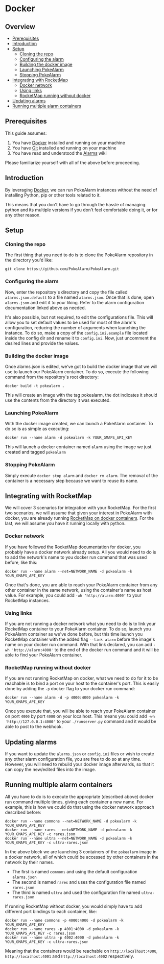 # Docker

## Overview

* [Prerequisites](#prerequisites)
* [Introduction](#introduction)
* [Setup](#setup)
  * [Cloning the repo](#cloning-the-repo)
  * [Configuring the alarm](#configuring-the-alarm)
  * [Building the docker image](#building-the-docker-image)
  * [Launching PokeAlarm](#launching-pokealarm)
  * [Stopping PokeAlarm](#stopping-pokealarm)
* [Integrating with RocketMap](#integrating-with-rocketmap)
  * [Docker network](#docker-network)
  * [Using links](#using-links)
  * [RocketMap running without docker](#rocketmap-running-without-docker)
* [Updating alarms](#updating-alarms)
* [Running multiple alarm containers](#running-multiple-alarm-containers)

## Prerequisites

This guide assumes:

1) You have [Docker](https://docs.docker.com/) installed and running on your machine
2) You have [Git](https://git-scm.com/downloads) installed and running on your machine
3) You have read and understood the [Alarms](../configuration/alarms/index) wiki

Please familiarize yourself with all of the above before proceeding.

## Introduction

By leveraging [Docker](https://docs.docker.com/), we can run PokeAlarm
instances without the need of installing Python, pip or other tools related to it.

This means that you don't have to go through the hassle of managing python and
its multiple versions if you don't feel comfortable doing it, or for any
other reason.

## Setup

### Cloning the repo

The first thing that you need to do is to clone the PokeAlarm repository in
the directory you'd like:

```
git clone https://github.com/PokeAlarm/PokeAlarm.git
```

### Configuring the alarm

Now, enter the repository's directory and copy the file called
`alarms.json.default` to a file named `alarms.json`. Once that is done,
open `alarms.json` and edit it to your liking. Refer to the alarm
configuration documentation linked above as needed.

It's also possible, but not required, to edit the configurations file.
This will allow you to set default values to be used for most of the alarm's
configuration, reducing the number of arguments when launching the instance.
To do so, make a copy of the `config.ini.example` file located inside the
config dir and rename it to `config.ini`. Now, just uncomment the desired
lines and provide the values.

### Building the docker image

Once alarms.json is edited, we've got to build the docker image that we
will use to launch our PokeAlarm container. To do so, execute the following
command from the repository's root directory:

```
docker build -t pokealarm .
```

This will create an image with the tag pokealarm, the dot indicates it should
use the contents from the directory it was executed.

### Launching PokeAlarm

With the docker image created, we can launch a PokeAlarm container. To do so
is as simple as executing:

```
docker run --name alarm -d pokealarm -k YOUR_GMAPS_API_KEY
```

This will launch a docker container named `alarm` using the image we just
created and tagged `pokealarm`

### Stopping PokeAlarm

Simply execute `docker stop alarm` and `docker rm alarm`. The removal of the
container is a necessary step because we want to reuse its name.

## Integrating with RocketMap

We will cover 3 scenarios for integration with your RocketMap. For the
first two scenarios, we will assume that given your interest in PokeAlarm with
docker, you are already running [RocketMap on docker containers](https://rocketmap.readthedocs.io/en/develop/advanced-install/docker.html).
For the last, we will assume you have it running locally with python.

### Docker network

If you have followed the RocketMap documentation for docker, you probably have
a docker network already setup. All you would need to do is to add the
network's name to you docker run command that was used before, like this:

```
docker run --name alarm --net=NETWORK_NAME -d pokealarm -k YOUR_GMAPS_API_KEY
```

Once that's done, you are able to reach your PokeAlarm container from any
other container in the same network, using the container's name as host
value. For example, you could add `-wh 'http://alarm:4000'` to your RocketMap
instances.

### Using links

If you are not running a docker network what you need to do is to link your
RocketMap container to your PokeAlarm container. To do so, launch you
PokeAlarm container as we've done before, but this time launch you RocketMap
container with the added flag `--link alarm` before the image's name on your
docker run command. With that link declared, you can add
`-wh 'http://alarm:4000'` to the end of the docker run command and it will
be able to find your PokeAlarm container.

### RocketMap running without docker

If you are not running RocketMap on docker, what we need to do for it to be
reachable is to bind a port on your host to the container's port. This is
easily done by adding the `-p` docker flag to your docker run command:

```
docker run --name alarm -d -p 4000:4000 pokealarm -k YOUR_GMAPS_API_KEY
```

Once you execute that, you will be able to reach your PokeAlarm container on
port `4000` by port `4000` on your localhost. This means you could add
`-wh 'http://127.0.0.1:4000'` to your `./runserver.py` command and it would be
able to post to the webhook.

## Updating alarms

If you want to update the `alarms.json` or `config.ini` files or wish to
create any other alarm configuration file, you are free to do so at any time.
However, you will need to rebuild your docker image afterwards, so that it can
copy the new/edited files into the image.

## Running multiple alarm containers

All you have to do is to execute the appropriate (described above) docker
run command multiple times, giving each container a new name. For example,
this is how we could do that using the docker network approach described before:

```
docker run --name commons --net=NETWORK_NAME -d pokealarm -k YOUR_GMAPS_API_KEY
docker run --name rares --net=NETWORK_NAME -d pokealarm -k YOUR_GMAPS_API_KEY -c rares.json
docker run --name ultra --net=NETWORK_NAME -d pokealarm -k YOUR_GMAPS_API_KEY -c ultra-rares.json
```

In the above block we are launching 3 containers of the `pokealarm` image in
a docker network, all of which could be accessed by other containers in the
network by their names.

* The first is named `commons` and using the default configuration `alarms.json`
* The second is named `rares` and uses the configuration file named `rares.json`
* The third is named `ultra` and used the configuration file named `ultra-rares.json`

If running RocketMap without docker, you would simply have to add different
port bindings to each container, like:

```
docker run --name commons -p 4000:4000 -d pokealarm -k YOUR_GMAPS_API_KEY
docker run --name rares -p 4001:4000 -d pokealarm -k YOUR_GMAPS_API_KEY -c rares.json
docker run --name ultra -p 4002:4000 -d pokealarm -k YOUR_GMAPS_API_KEY -c ultra-rares.json
```

Meaning that the containers would be reachable on `http://localhost:4000`,
`http://localhost:4001` and `http://localhost:4002` respectively.

